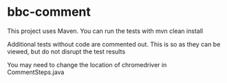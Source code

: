 # bbc-comment
This project uses Maven. You can run the tests with mvn clean install

Additional tests without code are commented out. This is so as they can be viewed, but do not disrupt the test results

You may need to change the location of chromedriver in CommentSteps.java
